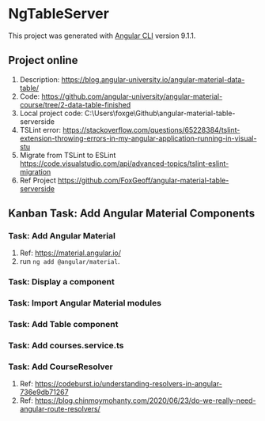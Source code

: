 # NgTableServer

This project was generated with [Angular CLI](https://github.com/angular/angular-cli) version 9.1.1.

## Project online

1. Description: <https://blog.angular-university.io/angular-material-data-table/>
2. Code: <https://github.com/angular-university/angular-material-course/tree/2-data-table-finished>
3. Local project code: C:\Users\foxge\Github\angular-material-table-serverside
4. TSLint error: <https://stackoverflow.com/questions/65228384/tslint-extension-throwing-errors-in-my-angular-application-running-in-visual-stu>
5. Migrate from TSLint to ESLint <https://code.visualstudio.com/api/advanced-topics/tslint-eslint-migration>
6. Ref Project <https://github.com/FoxGeoff/angular-material-table-serverside>

## Kanban Task: Add Angular Material Components

### Task: Add Angular Material

1. Ref: <https://material.angular.io/>
2. run ```ng add @angular/material```.

### Task: Display a component

### Task: Import Angular Material modules

### Task: Add Table component

### Task: Add courses.service.ts

### Task: Add CourseResolver

1. Ref: <https://codeburst.io/understanding-resolvers-in-angular-736e9db71267>
2. Ref: <https://blog.chinmoymohanty.com/2020/06/23/do-we-really-need-angular-route-resolvers/>
